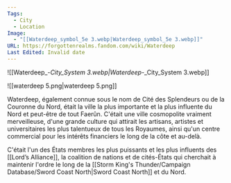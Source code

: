 ```yaml
---
Tags:
  - City
  - Location
Image:
  - "[[Waterdeep_symbol_5e 3.webp|Waterdeep_symbol_5e 3.webp]]"
URL: https://forgottenrealms.fandom.com/wiki/Waterdeep
Last Edited: Invalid date
---
```

![[Waterdeep_-_City_System 3.webp|Waterdeep_-_City_System 3.webp]]

![[waterdeep 5.png|waterdeep 5.png]]

Waterdeep, également connue sous le nom de Cité des Splendeurs ou de la Couronne du Nord, était la ville la plus importante et la plus influente du Nord et peut-être de tout Faerûn. C'était une ville cosmopolite vraiment merveilleuse, d'une grande culture qui attirait les artisans, artistes et universitaires les plus talentueux de tous les Royaumes, ainsi qu'un centre commercial pour les intérêts financiers le long de la côte et au-delà.

C'était l'un des États membres les plus puissants et les plus influents des [[Lord’s Alliance]], la coalition de nations et de cités-États qui cherchait à maintenir l'ordre le long de la [[Storm King's Thunder/Campaign Database/Sword Coast North|Sword Coast North]] et du Nord.